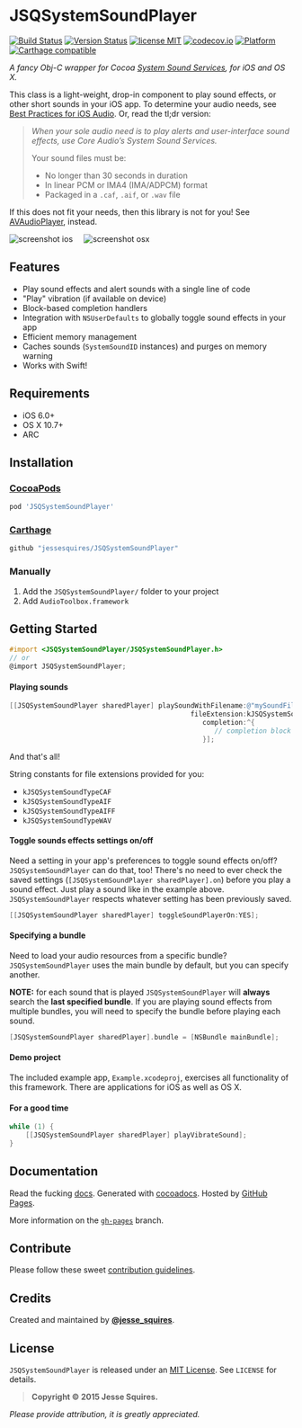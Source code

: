 # JSQSystemSoundPlayer 
[![Build Status](https://secure.travis-ci.org/jessesquires/JSQSystemSoundPlayer.svg)](http://travis-ci.org/jessesquires/JSQSystemSoundPlayer) [![Version Status](https://img.shields.io/cocoapods/v/JSQSystemSoundPlayer.png)][podLink] [![license MIT](https://img.shields.io/cocoapods/l/JSQSystemSoundPlayer.png)][mitLink] [![codecov.io](https://img.shields.io/codecov/c/github/jessesquires/JSQSystemSoundPlayer.svg)](http://codecov.io/github/jessesquires/JSQSystemSoundPlayer) [![Platform](https://img.shields.io/cocoapods/p/JSQSystemSoundPlayer.png)][docsLink] [![Carthage compatible](https://img.shields.io/badge/Carthage-compatible-4BC51D.svg?style=flat)](https://github.com/Carthage/Carthage)

*A fancy Obj-C wrapper for Cocoa [System Sound Services](https://developer.apple.com/library/ios/documentation/AudioToolbox/Reference/SystemSoundServicesReference/Reference/reference.html), for iOS and OS X.*

This class is a light-weight, drop-in component to play sound effects, or other short sounds in your iOS app. 
To determine your audio needs, see [Best Practices for iOS Audio](https://developer.apple.com/library/ios/DOCUMENTATION/AudioVideo/Conceptual/MultimediaPG/UsingAudio/UsingAudio.html#//apple_ref/doc/uid/TP40009767-CH2-SW10).
Or, read the tl;dr version:

>*When your sole audio need is to play alerts and user-interface sound effects, use Core Audio’s System Sound Services.*
>
>Your sound files must be:
>
>* No longer than 30 seconds in duration
>* In linear PCM or IMA4 (IMA/ADPCM) format
>* Packaged in a `.caf`, `.aif`, or `.wav` file

If this does not fit your needs, then this library is not for you! 
See [AVAudioPlayer](https://developer.apple.com/library/ios/DOCUMENTATION/AVFoundation/Reference/AVAudioPlayerClassReference/Reference/Reference.html), instead.

![screenshot ios][imgLinkiOS] &nbsp;&nbsp;&nbsp; ![screenshot osx][imgLinkOSX]

## Features

* Play sound effects and alert sounds with a single line of code
* "Play" vibration (if available on device)
* Block-based completion handlers
* Integration with `NSUserDefaults` to globally toggle sound effects in your app
* Efficient memory management
* Caches sounds (`SystemSoundID` instances) and purges on memory warning
* Works with Swift!

## Requirements

* iOS 6.0+ 
* OS X 10.7+
* ARC

## Installation

### [CocoaPods](https://cocoapods.org)
````ruby
pod 'JSQSystemSoundPlayer'
````

### [Carthage](https://github.com/Carthage/Carthage)

````bash
github "jessesquires/JSQSystemSoundPlayer"
````

### Manually

1. Add the `JSQSystemSoundPlayer/` folder to your project
2. Add `AudioToolbox.framework`

## Getting Started

````objective-c
#import <JSQSystemSoundPlayer/JSQSystemSoundPlayer.h>
// or
@import JSQSystemSoundPlayer;
````

#### Playing sounds

````objective-c
[[JSQSystemSoundPlayer sharedPlayer] playSoundWithFilename:@"mySoundFile"
                                             fileExtension:kJSQSystemSoundTypeAIF
                                                completion:^{
                                                   // completion block code
                                                }];
````

And that's all! 

String constants for file extensions provided for you: 
* `kJSQSystemSoundTypeCAF`
* `kJSQSystemSoundTypeAIF`
* `kJSQSystemSoundTypeAIFF`
* `kJSQSystemSoundTypeWAV`

#### Toggle sounds effects settings on/off

Need a setting in your app's preferences to toggle sound effects on/off? `JSQSystemSoundPlayer` can do that, too! There's no need to ever check the saved settings (`[JSQSystemSoundPlayer sharedPlayer].on`) before you play a sound effect. Just play a sound like in the example above. `JSQSystemSoundPlayer` respects whatever setting has been previously saved.

````objective-c
[[JSQSystemSoundPlayer sharedPlayer] toggleSoundPlayerOn:YES];
````

#### Specifying a bundle

Need to load your audio resources from a specific bundle? `JSQSystemSoundPlayer` uses the main bundle by default, but you can specify another. 

**NOTE:** for each sound that is played `JSQSystemSoundPlayer` will **always** search the **last specified bundle**. If you are playing sound effects from multiple bundles, you will need to specify the bundle before playing each sound.

````objective-c
[JSQSystemSoundPlayer sharedPlayer].bundle = [NSBundle mainBundle];
````

#### Demo project

The included example app, `Example.xcodeproj`, exercises all functionality of this framework. There are applications for iOS as well as OS X. 

#### For a good time

````objective-c
while (1) {
    [[JSQSystemSoundPlayer sharedPlayer] playVibrateSound];
}
````

## Documentation

Read the fucking [docs][docsLink]. Generated with [cocoadocs](http://cocoadocs.org). Hosted by [GitHub Pages](https://pages.github.com).

More information on the [`gh-pages`](https://github.com/jessesquires/JSQSystemSoundPlayer/tree/gh-pages) branch.

## Contribute

Please follow these sweet [contribution guidelines](https://github.com/jessesquires/HowToContribute).

## Credits

Created and maintained by [**@jesse_squires**](https://twitter.com/jesse_squires).

## License

`JSQSystemSoundPlayer` is released under an [MIT License][mitLink]. See `LICENSE` for details.

>**Copyright &copy; 2015 Jesse Squires.**

*Please provide attribution, it is greatly appreciated.*

[docsLink]:http://www.jessesquires.com/JSQSystemSoundPlayer
[podLink]:http://cocoapods.org/pods/JSQSystemSoundPlayer
[mitLink]:http://opensource.org/licenses/MIT
[imgLinkiOS]:https://raw.githubusercontent.com/jessesquires/JSQSystemSoundPlayer/develop/screenshot-ios.png
[imgLinkOSX]:https://raw.githubusercontent.com/jessesquires/JSQSystemSoundPlayer/develop/screenshot-osx.png
